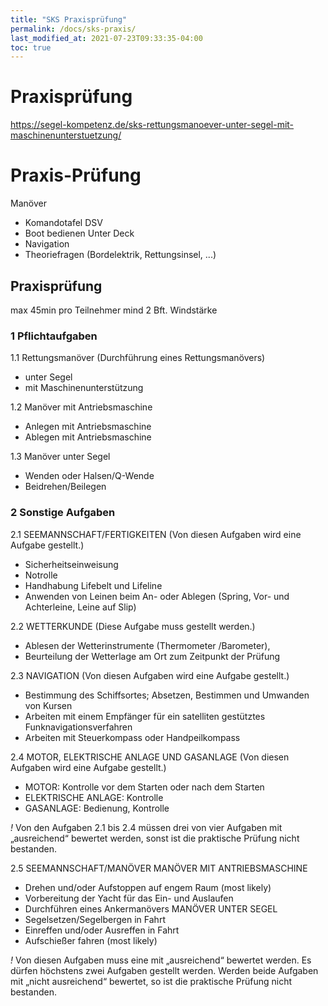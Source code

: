 ```yaml
---
title: "SKS Praxisprüfung"
permalink: /docs/sks-praxis/
last_modified_at: 2021-07-23T09:33:35-04:00
toc: true
---
```

# Praxisprüfung


https://segel-kompetenz.de/sks-rettungsmanoever-unter-segel-mit-maschinenunterstuetzung/

# Praxis-Prüfung
Manöver
- Komandotafel DSV
- Boot bedienen
Unter Deck
- Navigation
- Theoriefragen (Bordelektrik, Rettungsinsel, ...)

## Praxisprüfung
max 45min pro Teilnehmer
mind 2 Bft. Windstärke
### 1 Pflichtaufgaben
1.1 Rettungsmanöver (Durchführung eines Rettungsmanövers)
- unter Segel
- mit Maschinenunterstützung

1.2 Manöver mit Antriebsmaschine 
- Anlegen mit Antriebsmaschine
- Ablegen mit Antriebsmaschine

1.3 Manöver unter Segel
- Wenden oder Halsen/Q-Wende
- Beidrehen/Beilegen

### 2 Sonstige Aufgaben
2.1 SEEMANNSCHAFT/FERTIGKEITEN (Von diesen Aufgaben wird eine Aufgabe gestellt.)
- Sicherheitseinweisung
- Notrolle
- Handhabung Lifebelt und Lifeline
- Anwenden von Leinen beim An- oder Ablegen (Spring, Vor- und Achterleine, Leine auf Slip)

2.2 WETTERKUNDE (Diese Aufgabe muss gestellt werden.)
- Ablesen der Wetterinstrumente (Thermometer /Barometer), 
- Beurteilung der Wetterlage am Ort zum Zeitpunkt der Prüfung

2.3 NAVIGATION (Von diesen Aufgaben wird eine Aufgabe gestellt.)
- Bestimmung des Schiffsortes; Absetzen, Bestimmen und Umwanden von Kursen
- Arbeiten mit einem Empfänger für ein satelliten gestütztes Funknavigationsverfahren
- Arbeiten mit Steuerkompass oder Handpeilkompass

2.4 MOTOR, ELEKTRISCHE ANLAGE UND GASANLAGE (Von diesen Aufgaben wird eine Aufgabe gestellt.)
- MOTOR: Kontrolle vor dem Starten oder nach dem Starten
- ELEKTRISCHE ANLAGE: Kontrolle
- GASANLAGE: Bedienung, Kontrolle

*!* Von den Aufgaben 2.1 bis 2.4 müssen drei von vier Aufgaben mit „ausreichend“ bewertet werden, sonst ist die praktische Prüfung nicht bestanden.

2.5 SEEMANNSCHAFT/MANÖVER
MANÖVER MIT ANTRIEBSMASCHINE
- Drehen und/oder Aufstoppen auf engem Raum (most likely)
- Vorbereitung der Yacht für das Ein- und Auslaufen
- Durchführen eines Ankermanövers
MANÖVER UNTER SEGEL
- Segelsetzen/Segelbergen in Fahrt
- Einreffen und/oder Ausreffen in Fahrt
- Aufschießer fahren (most likely)

*!* Von diesen Aufgaben muss eine mit „ausreichend“ bewertet werden. Es dürfen höchstens zwei Aufgaben gestellt werden. Werden beide Aufgaben mit „nicht ausreichend“ bewertet, so ist die praktische Prüfung nicht bestanden.

